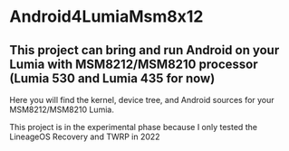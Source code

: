 # Android4LumiaMsm8x12

## This project can bring and run Android on your Lumia with MSM8212/MSM8210 processor (Lumia 530 and Lumia 435 for now)

Here you will find the kernel, device tree, and Android sources for your MSM8212/MSM8210 Lumia.

This project is in the experimental phase because I only tested the LineageOS Recovery and TWRP in 2022


<!--

**Here are some ideas to get you started:**

🙋‍♀️ A short introduction - what is your organization all about?
🌈 Contribution guidelines - how can the community get involved?
👩‍💻 Useful resources - where can the community find your docs? Is there anything else the community should know?
🍿 Fun facts - what does your team eat for breakfast?
🧙 Remember, you can do mighty things with the power of [Markdown](https://docs.github.com/github/writing-on-github/getting-started-with-writing-and-formatting-on-github/basic-writing-and-formatting-syntax)
-->
